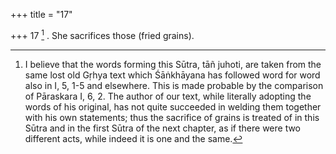 +++
title = "17"

+++
17 [^4] . She sacrifices those (fried grains).


[^4]:  I believe that the words forming this Sūtra, tāñ juhoti, are taken from the same lost old Gṛhya text which Śāṅkhāyana has followed word for word also in I, 5, 1-5 and elsewhere. This is made probable by the comparison of Pāraskara I, 6, 2. The author of our text, while literally adopting the words of his original, has not quite succeeded in welding them together with his own statements; thus the sacrifice of grains is treated of in this Sūtra and in the first Sūtra of the next chapter, as if there were two different acts, while indeed it is one and the same.
